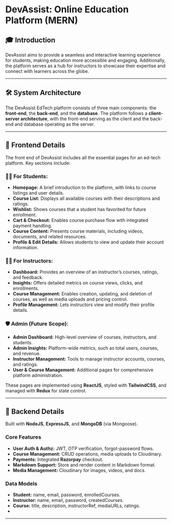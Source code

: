 # DevAssist: Online Education Platform (MERN)

## 🎓 Introduction
DevAssist aims to provide a seamless and interactive learning experience for students, making education more accessible and engaging. Additionally, the platform serves as a hub for instructors to showcase their expertise and connect with learners across the globe.

---

## 🛠️ System Architecture
The DevAssist EdTech platform consists of three main components: the **front-end**, the **back-end**, and the **database**. The platform follows a **client-server architecture**, with the front-end serving as the client and the back-end and database operating as the server.

---

## 🎨 Frontend Details
The front end of DevAssist includes all the essential pages for an ed-tech platform. Key sections include:

### 🧑‍🎓 For Students:
- **Homepage:** A brief introduction to the platform, with links to course listings and user details.
- **Course List:** Displays all available courses with their descriptions and ratings.
- **Wishlist:** Shows courses that a student has favorited for future enrollment.
- **Cart & Checkout:** Enables course purchase flow with integrated payment handling.
- **Course Content:** Presents course materials, including videos, documents, and related resources.
- **Profile & Edit Details:** Allows students to view and update their account information.

### 🧑‍🏫 For Instructors:
- **Dashboard:** Provides an overview of an instructor’s courses, ratings, and feedback.
- **Insights:** Offers detailed metrics on course views, clicks, and enrollments.
- **Course Management:** Enables creation, updating, and deletion of courses, as well as media uploads and pricing control.
- **Profile Management:** Lets instructors view and modify their profile details.

### 🛡️ Admin (Future Scope):
- **Admin Dashboard:** High-level overview of courses, instructors, and students.
- **Admin Insights:** Platform-wide metrics, such as total users, courses, and revenue.
- **Instructor Management:** Tools to manage instructor accounts, courses, and ratings.
- **User & Course Management:** Additional pages for comprehensive platform administration.

These pages are implemented using **ReactJS**, styled with **TailwindCSS**, and managed with **Redux** for state control.

---

## 🧩 Backend Details
Built with **NodeJS**, **ExpressJS**, and **MongoDB** (via Mongoose).

### Core Features
- **User Auth & Authz:** JWT, OTP verification, forgot-password flows.
- **Course Management:** CRUD operations, media uploads to Cloudinary.
- **Payments:** Integrated **Razorpay** checkout.
- **Markdown Support:** Store and render content in Markdown format.
- **Media Management:** Cloudinary for images, videos, and docs.

### Data Models
- **Student:** name, email, password, enrolledCourses.
- **Instructor:** name, email, password, createdCourses.
- **Course:** title, description, instructorRef, mediaURLs, ratings.
- 
---



